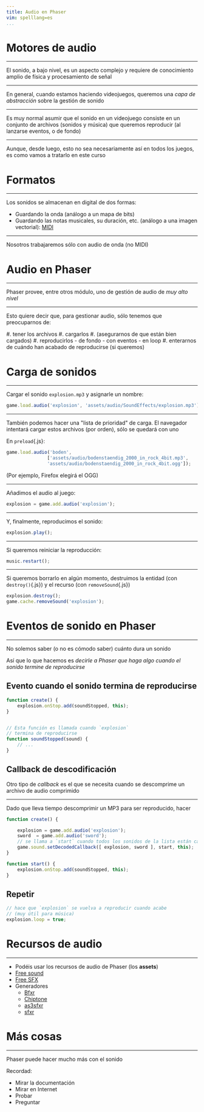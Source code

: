 ```yaml
---
title: Audio en Phaser
vim: spelllang=es
...
```


# Motores de audio

---

El sonido, a bajo nivel, es un aspecto complejo y requiere de conocimiento
amplio de física y procesamiento de señal

---

En general, cuando estamos haciendo videojuegos, queremos una *capa de
abstracción* sobre la gestión de sonido

---

Es muy normal asumir que el sonido en un videojuego consiste en un conjunto de
archivos (sonidos y música) que queremos reproducir (al lanzarse eventos, o de
fondo)

---

Aunque, desde luego, esto no sea necesariamente así en todos los juegos, es
como vamos a tratarlo en este curso

# Formatos

---

Los sonidos se almacenan en digital de dos formas:

- Guardando la onda (análogo a un mapa de bits)
- Guardando las notas musicales, su duración, etc. (análogo a una imagen
  vectorial): [MIDI](https://es.wikipedia.org/wiki/MIDI)

---

Nosotros trabajaremos sólo con audio de onda (no MIDI)



# Audio en Phaser

---

Phaser provee, entre otros módulo, uno de gestión de audio de *muy alto nivel*

---

Esto quiere decir que, para gestionar audio, sólo tenemos que preocuparnos de:

#. tener los archivos
#. cargarlos
#. (asegurarnos de que están bien cargados)
#. reproducirlos
    - de fondo
    - con eventos
    - en loop
#. enterarnos de cuándo han acabado de reproducirse (si queremos)

# Carga de sonidos

---

Cargar el sonido `explosion.mp3` y asignarle un nombre:

```javascript
game.load.audio('explosion', 'assets/audio/SoundEffects/explosion.mp3');
```

---

También podemos hacer una "lista de prioridad" de carga. El navegador intentará
cargar estos archivos (por orden), sólo se quedará con uno


En `preload`{.js}:

```javascript
game.load.audio('boden',
               ['assets/audio/bodenstaendig_2000_in_rock_4bit.mp3',
               'assets/audio/bodenstaendig_2000_in_rock_4bit.ogg']);
```

(Por ejemplo, Firefox elegirá el OGG)

---

Añadimos el audio al juego:

```javascript
explosion = game.add.audio('explosion');
```

---

Y, finalmente, reproducimos el sonido:

```javascript
explosion.play();
```

---

Si queremos reiniciar la reproducción:

```javascript
music.restart();
```

---

Si queremos borrarlo en algún momento, destruimos la entidad (con
`destroy()`{.js}) y el recurso (con `removeSound`{.js})

```javascript
explosion.destroy();
game.cache.removeSound('explosion');
```

# Eventos de sonido en Phaser

---

No solemos saber (o no es cómodo saber) cuánto dura un sonido

Así que lo que hacemos es *decirle a Phaser que haga algo cuando el sonido
termine de reproducirse*

## Evento cuando el sonido termina de reproducirse

```javascript
function create() {
    explosion.onStop.add(soundStopped, this);
}


// Esta función es llamada cuando `explosion` 
// termina de reproducirse
function soundStopped(sound) {
    // ...
}
```


## Callback de descodificación

Otro tipo de *callback* es el que se necesita cuando se descomprime un archivo
de audio comprimido

---

Dado que lleva tiempo descomprimir un MP3 para ser reproducido, hacer

```javascript
function create() {

    explosion = game.add.audio('explosion');
    sword  = game.add.audio('sword');
    // se llama a `start` cuando todos los sonidos de la lista están cargados
    game.sound.setDecodedCallback([ explosion, sword ], start, this);
}

function start() {
    explosion.onStop.add(soundStopped, this);
}
```

## Repetir

```javascript
// hace que `explosion` se vuelva a reproducir cuando acabe
// (muy útil para música)
explosion.loop = true;
```

# Recursos de audio

---

- Podéis usar los recursos de audio de Phaser (los **assets**)
- [Free sound](https://www.freesound.org/)
- [Free SFX](http://www.freesfx.co.uk/)
- Generadores
    - [Bfxr](http://www.bfxr.net/)
    - [Chiptone](http://sfbgames.com/chiptone/)
    - [as3sfxr](http://www.superflashbros.net/as3sfxr/)
    - [sfxr](http://www.drpetter.se/project_sfxr.html)

# Más cosas

---

Phaser puede hacer mucho más con el sonido

Recordad:

- Mirar la documentación
- Mirar en Internet
- Probar
- Preguntar
